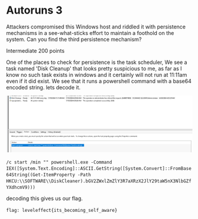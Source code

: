 # Autoruns 3

Attackers compromised this Windows host and riddled it with persistence mechanisms in a see-what-sticks effort to maintain a foothold on the system. Can you find the third persistence mechanism?

Intermediate 
200 points 

One of the places to check for persistence is the task scheduler, We see a task named 'Disk Cleanup' that looks pretty suspicious to me, as far as I know no such task exists in windows and it certainly will not run at 11:11am even if it did exist. We see that it runs a powershell command with a base64 encoded string. lets decode it.

![the task scheduler](/Images/task_scheduler.png)

`/c start /min "" powershell.exe -Command IEX([System.Text.Encoding]::ASCII.GetString([System.Convert]::FromBase64String((Get-ItemProperty -Path HKCU:\\SOFTWARE\\DiskCleaner).bGV2ZWxlZmZlY3R7aXRzX2JlY29taW5nX3NlbGZfYXdhcmV9)))`

decoding this gives us our flag.

`flag: leveleffect{its_becoming_self_aware}`



